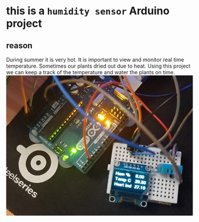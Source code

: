 # this is a `humidity sensor` Arduino project

## reason
 During summer it is very hot. It is important to view and monitor real time temperature. Sometimes our plants dried out due to heat. Using this project we can keep a track of the temperature and water the plants on time.
![screenshot](https://github.com/kunsh13/Humidity-Temperature-Project/blob/79306f16749c07826c5e7cfd64adffa03479fad4/images/pic.jpeg)
